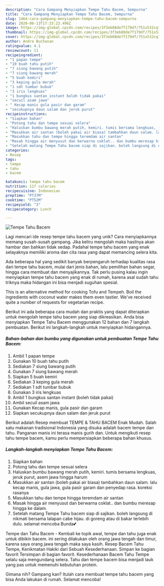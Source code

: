 ```yaml
---
description: "Cara Gampang Menyiapkan Tempe Tahu Bacem, Sempurna"
title: "Cara Gampang Menyiapkan Tempe Tahu Bacem, Sempurna"
slug: 1464-cara-gampang-menyiapkan-tempe-tahu-bacem-sempurna
date: 2020-06-13T17:33:23.496Z
image: https://img-global.cpcdn.com/recipes/3f3eb88de7f179df/751x532cq70/tempe-tahu-bacem-foto-resep-utama.jpg
thumbnail: https://img-global.cpcdn.com/recipes/3f3eb88de7f179df/751x532cq70/tempe-tahu-bacem-foto-resep-utama.jpg
cover: https://img-global.cpcdn.com/recipes/3f3eb88de7f179df/751x532cq70/tempe-tahu-bacem-foto-resep-utama.jpg
author: Andre Buchanan
ratingvalue: 4.1
reviewcount: 11
recipeingredient:
- "1 papan tempe"
- "10 buah tahu putih"
- "7 siung bawang putih"
- "7 siung bawang merah"
- "5 buah kemiri"
- "3 keping gula merah"
- "1 sdt tumbar bubuk"
- "3 iris lengkuas"
- "1 bungkus santan instant boleh tidak pakai"
- "secuil asam jawa"
- " Kecap manis gula pasir dan garam"
- "secukupnya daun salam dan jeruk purut"
recipeinstructions:
- "Siapkan bahan"
- "Potong tahu dan tempe sesuai selera"
- "Haluskan bumbu bawang merah putih, kemiri. tumis bersama lengkuas, jeruk purut, asem jawa hingga harum"
- "Masukkan air santan (boleh pakai air biasa) tambahkan daun salam. lalu kecap manis, gula jawa, gula pasir garam dan penyedap rasa. koreksi rasanya"
- "Masukkan tahu dan tempe hingga teremdam air santan"
- "Masak hingga air menyusut dan berwarna coklat.. dan bumbu meresap hingga ke dalam."
- "Setelah matang Tempe Tahu bacem siap di sajikan. boleh langsung di nikmati bersama lalapan cabe hijau. di goreng atau di bakar terlebih dulu. selamat mencoba Bunda💕"
categories:
- Resep
tags:
- tempe
- tahu
- bacem

katakunci: tempe tahu bacem 
nutrition: 117 calories
recipecuisine: Indonesian
preptime: "PT37M"
cooktime: "PT52M"
recipeyield: "3"
recipecategory: Lunch

---
```



![Tempe Tahu Bacem](https://img-global.cpcdn.com/recipes/3f3eb88de7f179df/751x532cq70/tempe-tahu-bacem-foto-resep-utama.jpg)

Lagi mencari ide resep tempe tahu bacem yang unik? Cara menyiapkannya memang susah-susah gampang. Jika keliru mengolah maka hasilnya akan hambar dan bahkan tidak sedap. Padahal tempe tahu bacem yang enak selayaknya memiliki aroma dan cita rasa yang dapat memancing selera kita.

Ada beberapa hal yang sedikit banyak berpengaruh terhadap kualitas rasa dari tempe tahu bacem, mulai dari jenis bahan, lalu pemilihan bahan segar, hingga cara membuat dan menyajikannya. Tak perlu pusing kalau ingin menyiapkan tempe tahu bacem yang enak di rumah, karena asal sudah tahu triknya maka hidangan ini bisa menjadi suguhan spesial.

This is an alternative method for cooking Tofu and Tempeh. Boil the ingredients with coconut water makes them even tastier. We&#39;ve received quite a number of requests for vegetarian recipe.


Berikut ini ada beberapa cara mudah dan praktis yang dapat diterapkan untuk mengolah tempe tahu bacem yang siap dikreasikan. Anda bisa menyiapkan Tempe Tahu Bacem menggunakan 12 bahan dan 7 langkah pembuatan. Berikut ini langkah-langkah untuk menyiapkan hidangannya.

<!--inarticleads1-->

##### Bahan-bahan dan bumbu yang digunakan untuk pembuatan Tempe Tahu Bacem:

1. Ambil 1 papan tempe
1. Gunakan 10 buah tahu putih
1. Sediakan 7 siung bawang putih
1. Gunakan 7 siung bawang merah
1. Siapkan 5 buah kemiri
1. Sediakan 3 keping gula merah
1. Sediakan 1 sdt tumbar bubuk
1. Gunakan 3 iris lengkuas
1. Ambil 1 bungkus santan instant (boleh tidak pakai)
1. Ambil secuil asam jawa
1. Gunakan  Kecap manis, gula pasir dan garam
1. Siapkan secukupnya daun salam dan jeruk purut


Berikut adalah Resep membuat TEMPE &amp; TAHU BACEM Enak Mudah. Salah satu makanan tradisional Indonesia yang disuka adalah bacem tempe dan tahu. Panganan manis ini terasa manis gurih dan. Untuk mengikuti resep tahu tempe bacem, kamu perlu mempersiapkan beberapa bahan khusus. 

<!--inarticleads2-->

##### Langkah-langkah menyiapkan Tempe Tahu Bacem:

1. Siapkan bahan
1. Potong tahu dan tempe sesuai selera
1. Haluskan bumbu bawang merah putih, kemiri. tumis bersama lengkuas, jeruk purut, asem jawa hingga harum
1. Masukkan air santan (boleh pakai air biasa) tambahkan daun salam. lalu kecap manis, gula jawa, gula pasir garam dan penyedap rasa. koreksi rasanya
1. Masukkan tahu dan tempe hingga teremdam air santan
1. Masak hingga air menyusut dan berwarna coklat.. dan bumbu meresap hingga ke dalam.
1. Setelah matang Tempe Tahu bacem siap di sajikan. boleh langsung di nikmati bersama lalapan cabe hijau. di goreng atau di bakar terlebih dulu. selamat mencoba Bunda💕


Tempe dan Tahu Bacem - Kembali ke topik awal, tempe dan tahu juga enak untuk dibikin bacem. ini sering dilakukan oleh orang jawa tengah dan timur, karena saya orang jawa tengah maka saya kasih. Resep Bacem Tahu Tempe, Kenikmatan Hakiki dari Sebuah Kesederhanaan. Simpan ke bagian favorit Tersimpan di bagian favorit. Kesederhanaan Bacem Tahu Tempe selalu saja mengundang selera. Tahu dan tempe bacem bisa menjadi lauk yang pas untuk memenuhi kebutuhan protein. 

Gimana nih? Gampang kan? Itulah cara membuat tempe tahu bacem yang bisa Anda lakukan di rumah. Selamat mencoba!
